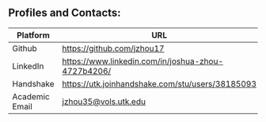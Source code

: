 ## Profiles and Contacts:
| Platform       | URL                                                  |
| -------------- | ---------------------------------------------------- |
| Github         | https://github.com/jzhou17                           |
| LinkedIn       | https://www.linkedin.com/in/joshua-zhou-4727b4206/   |
| Handshake      | https://utk.joinhandshake.com/stu/users/38185093     |
| Academic Email | jzhou35@vols.utk.edu                                 |
<!--
## Hi there 👋

**jzhou17/jzhou17** is a ✨ _special_ ✨ repository because its `README.md` (this file) appears on your GitHub profile.

Here are some ideas to get you started:

- 🔭 I’m currently working on ...
- 🌱 I’m currently learning ...
- 👯 I’m looking to collaborate on ...
- 🤔 I’m looking for help with ...
- 💬 Ask me about ...
- 📫 How to reach me: ...
- 😄 Pronouns: ...
- ⚡ Fun fact: ...
-->
